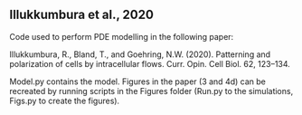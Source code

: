 ## Illukkumbura et al., 2020

Code used to perform PDE modelling in the following paper: 

Illukkumbura, R., Bland, T., and Goehring, N.W. (2020). Patterning and polarization of cells by intracellular flows. 
Curr. Opin. Cell Biol. 62, 123–134.

Model.py contains the model. Figures in the paper (3 and 4d) can be recreated by running scripts in the Figures folder 
(Run.py to the simulations, Figs.py to create the figures).

